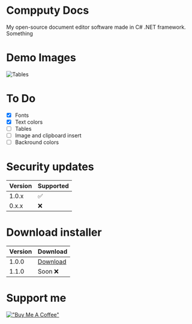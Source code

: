 # Compputy Docs
My open-source document editor software made in C# .NET framework. Something

# Demo Images

![Tables](https://github.com/petyadev1/Compputy-Docs/blob/main/demo-img/Compputy%20Docs%202022.%2005.%2029.%2011_42_21.png?raw=true)


# To Do

- [x] Fonts
- [x] Text colors
- [ ] Tables
- [ ] Image and clipboard insert
- [ ] Backround colors

# Security updates

| Version | Supported          | 
| ------- | ------------------ |
| 1.0.x   | :white_check_mark: |
| 0.x.x   | :x:                |


# Download installer

| Version | Download           | 
| ------- | ------------------ |
| 1.0.0   | [Download](https://github.com/petyadev1/Compputy-Docs/releases/tag/v1.0.0) |
| 1.1.0   | Soon :x:                |



# Support me
[!["Buy Me A Coffee"](https://www.buymeacoffee.com/assets/img/custom_images/orange_img.png)](https://www.buymeacoffee.com/petertill)


